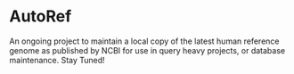 # AutoRef
An ongoing project to maintain a local copy of the latest human reference genome as published by NCBI for use in query heavy projects, or database maintenance. Stay Tuned!
